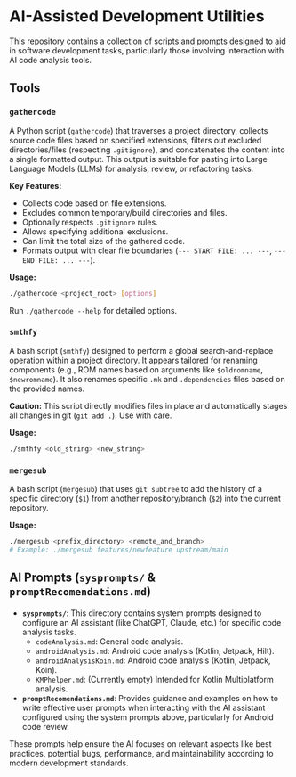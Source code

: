
# AI-Assisted Development Utilities

This repository contains a collection of scripts and prompts designed to aid in software development tasks, particularly those involving interaction with AI code analysis tools.

## Tools

### `gathercode`

A Python script (`gathercode`) that traverses a project directory, collects source code files based on specified extensions, filters out excluded directories/files (respecting `.gitignore`), and concatenates the content into a single formatted output. This output is suitable for pasting into Large Language Models (LLMs) for analysis, review, or refactoring tasks.

**Key Features:**

*   Collects code based on file extensions.
*   Excludes common temporary/build directories and files.
*   Optionally respects `.gitignore` rules.
*   Allows specifying additional exclusions.
*   Can limit the total size of the gathered code.
*   Formats output with clear file boundaries (`--- START FILE: ... ---`, `--- END FILE: ... ---`).

**Usage:**

```bash
./gathercode <project_root> [options]
```

Run `./gathercode --help` for detailed options.

### `smthfy`

A bash script (`smthfy`) designed to perform a global search-and-replace operation within a project directory. It appears tailored for renaming components (e.g., ROM names based on arguments like `$oldromname`, `$newromname`). It also renames specific `.mk` and `.dependencies` files based on the provided names.

**Caution:** This script directly modifies files in place and automatically stages all changes in git (`git add .`). Use with care.

**Usage:**

```bash
./smthfy <old_string> <new_string>
```

### `mergesub`

A bash script (`mergesub`) that uses `git subtree` to add the history of a specific directory (`$1`) from another repository/branch (`$2`) into the current repository.

**Usage:**

```bash
./mergesub <prefix_directory> <remote_and_branch>
# Example: ./mergesub features/newfeature upstream/main
```

## AI Prompts (`sysprompts/` & `promptRecomendations.md`)

*   **`sysprompts/`**: This directory contains system prompts designed to configure an AI assistant (like ChatGPT, Claude, etc.) for specific code analysis tasks.
    *   `codeAnalysis.md`: General code analysis.
    *   `androidAnalysis.md`: Android code analysis (Kotlin, Jetpack, Hilt).
    *   `androidAnalysisKoin.md`: Android code analysis (Kotlin, Jetpack, Koin).
    *   `KMPhelper.md`: (Currently empty) Intended for Kotlin Multiplatform analysis.
*   **`promptRecomendations.md`**: Provides guidance and examples on how to write effective user prompts when interacting with the AI assistant configured using the system prompts above, particularly for Android code review.

These prompts help ensure the AI focuses on relevant aspects like best practices, potential bugs, performance, and maintainability according to modern development standards.
